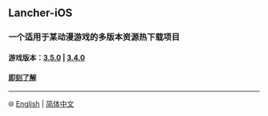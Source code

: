 ## Lancher-iOS

### 一个适用于某动漫游戏的多版本资源热下载项目

#### 游戏版本：[3.5.0](https://anonfiles.com/5884Oac2z8/yuanshen_gc_3_5_0_ipa) | [3.4.0](https://anonfiles.com/Maw1y7Yey6/GenshinImpactGC3.4.0_ipa)

#### [即刻了解](https://github.com/xlpmyxhdr/Launcher-iOS/wiki/中文教程)

---
🌐 [English](https://github.com/xlpmyxhdr/Launcher-iOS/blob/main/README_CN.md) | [简体中文](https://github.com/xlpmyxhdr/Launcher-iOS/blob/main/README_CN.md)
